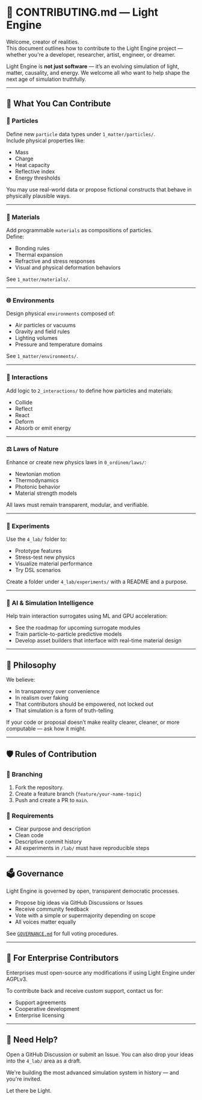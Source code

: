 
# 🤝 CONTRIBUTING.md — Light Engine

Welcome, creator of realities.  
This document outlines how to contribute to the Light Engine project — whether you're a developer, researcher, artist, engineer, or dreamer.

Light Engine is **not just software** — it’s an evolving simulation of light, matter, causality, and energy. We welcome all who want to help shape the next age of simulation truthfully.

---

## 🔧 What You Can Contribute

### 🧬 Particles
Define new `particle` data types under `1_matter/particles/`.  
Include physical properties like:
- Mass
- Charge
- Heat capacity
- Reflective index
- Energy thresholds

You may use real-world data or propose fictional constructs that behave in physically plausible ways.

---

### 🧱 Materials
Add programmable `materials` as compositions of particles.  
Define:
- Bonding rules
- Thermal expansion
- Refractive and stress responses
- Visual and physical deformation behaviors

See `1_matter/materials/`.

---

### 🌐 Environments
Design physical `environments` composed of:
- Air particles or vacuums
- Gravity and field rules
- Lighting volumes
- Pressure and temperature domains

See `1_matter/environments/`.

---

### 🔁 Interactions
Add logic to `2_interactions/` to define how particles and materials:
- Collide
- Reflect
- React
- Deform
- Absorb or emit energy

---

### ⚖️ Laws of Nature
Enhance or create new physics laws in `0_ordinem/laws/`:
- Newtonian motion
- Thermodynamics
- Photonic behavior
- Material strength models

All laws must remain transparent, modular, and verifiable.

---

### 🧪 Experiments
Use the `4_lab/` folder to:
- Prototype features
- Stress-test new physics
- Visualize material performance
- Try DSL scenarios

Create a folder under `4_lab/experiments/` with a README and a purpose.

---

### 🧠 AI & Simulation Intelligence
Help train interaction surrogates using ML and GPU acceleration:
- See the roadmap for upcoming surrogate modules
- Train particle-to-particle predictive models
- Develop asset builders that interface with real-time material design

---

## 🧭 Philosophy

We believe:
- In transparency over convenience
- In realism over faking
- That contributors should be empowered, not locked out
- That simulation is a form of truth-telling

If your code or proposal doesn’t make reality clearer, cleaner, or more computable — ask how it might.

---

## 🛡️ Rules of Contribution

### 📂 Branching

1. Fork the repository.
2. Create a feature branch (`feature/your-name-topic`)
3. Push and create a PR to `main`.

### 🧾 Requirements

- Clear purpose and description
- Clean code
- Descriptive commit history
- All experiments in `/lab/` must have reproducible steps

---

## 🗳️ Governance

Light Engine is governed by open, transparent democratic processes.

- Propose big ideas via GitHub Discussions or Issues
- Receive community feedback
- Vote with a simple or supermajority depending on scope
- All voices matter equally

See [`GOVERNANCE.md`](./GOVERNANCE.md) for full voting procedures.

---

## 💼 For Enterprise Contributors

Enterprises must open-source any modifications if using Light Engine under AGPLv3.

To contribute back and receive custom support, contact us for:
- Support agreements
- Cooperative development
- Enterprise licensing

---

## 🧰 Need Help?

Open a GitHub Discussion or submit an Issue.
You can also drop your ideas into the `4_lab/` area as a draft.

We're building the most advanced simulation system in history — and you're invited.

Let there be Light.

